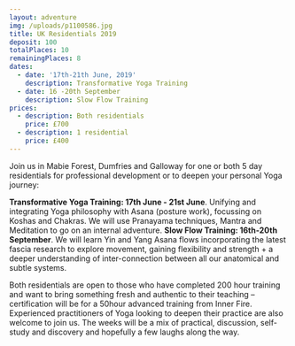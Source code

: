 ```yaml
---
layout: adventure
img: /uploads/p1100586.jpg
title: UK Residentials 2019
deposit: 100
totalPlaces: 10
remainingPlaces: 8
dates:
  - date: '17th-21th June, 2019'
    description: Transformative Yoga Training
  - date: 16 -20th September
    description: Slow Flow Training
prices:
  - description: Both residentials
    price: £700
  - description: 1 residential
    price: £400
---
```

Join us in Mabie Forest, Dumfries and Galloway for one or both 5 day residentials for professional
development or to deepen your personal Yoga journey:

**Transformative Yoga Training: 17th June - 21st June**. Unifying and integrating Yoga philosophy with Asana (posture work), focussing on Koshas and
Chakras. We will use Pranayama techniques, Mantra and Meditation to go on an internal adventure.
**Slow Flow Training: 16th-20th September**. We will learn Yin and Yang Asana flows incorporating the latest fascia research to explore movement,
gaining flexibility and strength + a deeper understanding of inter-connection between all our
anatomical and subtle systems.

Both residentials are open to those who have completed 200 hour training and want to bring
something fresh and authentic to their teaching – certification will be for a 50hour advanced training
from Inner Fire. Experienced practitioners of Yoga looking to deepen their practice are also welcome
to join us. The weeks will be a mix of practical, discussion, self-study and discovery and hopefully a
few laughs along the way.
